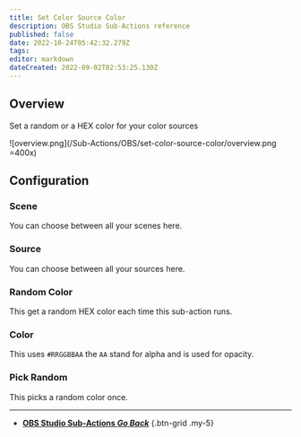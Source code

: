 ```yaml
---
title: Set Color Source Color
description: OBS Studio Sub-Actions reference
published: false
date: 2022-10-24T05:42:32.279Z
tags: 
editor: markdown
dateCreated: 2022-09-02T02:53:25.130Z
---
```


## Overview
Set a random or a HEX color for your color sources

![overview.png](/Sub-Actions/OBS/set-color-source-color/overview.png =400x)

## Configuration
### Scene
You can choose between all your scenes here.

### Source
You can choose between all your sources here.

### Random Color
This get a random HEX color each time this sub-action runs.

### Color
This uses `#RRGGBBAA` the `AA` stand for alpha and is used for opacity.

### Pick Random
This picks a random color once. 

---

- [<i class="mdi mdi-chevron-left"></i> **OBS Studio Sub-Actions *Go Back***](/en/Sub-Actions/OBS)
{.btn-grid .my-5}